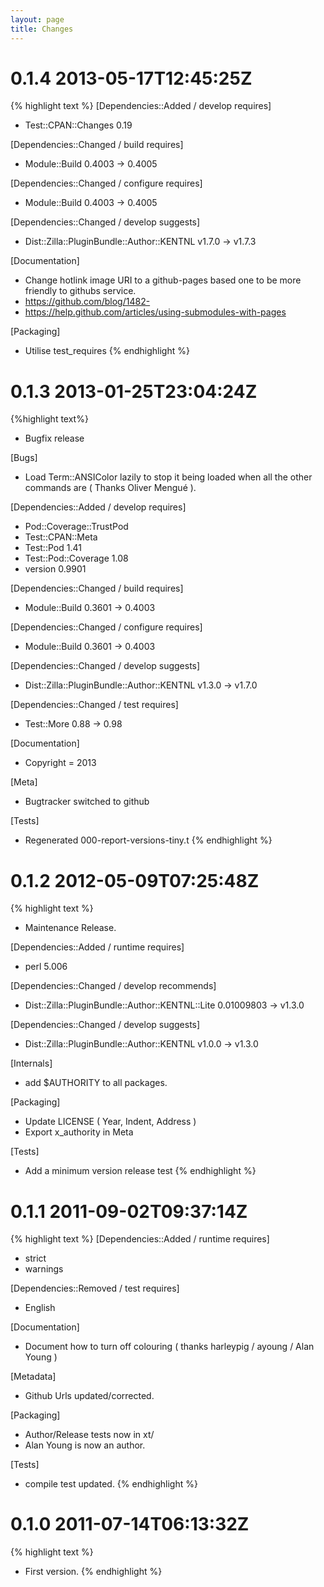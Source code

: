 ```yaml
---
layout: page
title: Changes
---
```

# 0.1.4 2013-05-17T12:45:25Z

{% highlight text %}
 [Dependencies::Added / develop requires]
 - Test::CPAN::Changes 0.19

 [Dependencies::Changed / build requires]
 - Module::Build 0.4003 → 0.4005

 [Dependencies::Changed / configure requires]
 - Module::Build 0.4003 → 0.4005

 [Dependencies::Changed / develop suggests]
 - Dist::Zilla::PluginBundle::Author::KENTNL v1.7.0 → v1.7.3

 [Documentation]
 - Change hotlink image URI to a github-pages based one to be more friendly
   to githubs service.
 - https://github.com/blog/1482-
 - https://help.github.com/articles/using-submodules-with-pages

 [Packaging]
 - Utilise test_requires
{% endhighlight %}
# 0.1.3 2013-01-25T23:04:24Z
{%highlight text%}
 - Bugfix release

 [Bugs]
 - Load Term::ANSIColor lazily to stop it being loaded when all the other
   commands are ( Thanks Oliver Mengué ).

 [Dependencies::Added / develop requires]
 - Pod::Coverage::TrustPod
 - Test::CPAN::Meta
 - Test::Pod 1.41
 - Test::Pod::Coverage 1.08
 - version 0.9901

 [Dependencies::Changed / build requires]
 - Module::Build 0.3601 → 0.4003

 [Dependencies::Changed / configure requires]
 - Module::Build 0.3601 → 0.4003

 [Dependencies::Changed / develop suggests]
 - Dist::Zilla::PluginBundle::Author::KENTNL v1.3.0 → v1.7.0

 [Dependencies::Changed / test requires]
 - Test::More 0.88 → 0.98

 [Documentation]
 - Copyright = 2013

 [Meta]
 - Bugtracker switched to github

 [Tests]
 - Regenerated 000-report-versions-tiny.t
{% endhighlight %}
# 0.1.2 2012-05-09T07:25:48Z
{% highlight text %}
 - Maintenance Release.

 [Dependencies::Added / runtime requires]
 - perl 5.006

 [Dependencies::Changed / develop recommends]
 - Dist::Zilla::PluginBundle::Author::KENTNL::Lite 0.01009803 → v1.3.0

 [Dependencies::Changed / develop suggests]
 - Dist::Zilla::PluginBundle::Author::KENTNL v1.0.0 → v1.3.0

 [Internals]
 - add $AUTHORITY to all packages.

 [Packaging]
 - Update LICENSE ( Year, Indent, Address )
 - Export x_authority in Meta

 [Tests]
 - Add a minimum version release test
{% endhighlight %}

# 0.1.1 2011-09-02T09:37:14Z
{% highlight text %}
 [Dependencies::Added / runtime requires]
 - strict
 - warnings

 [Dependencies::Removed / test requires]
 - English

 [Documentation]
 - Document how to turn off colouring ( thanks harleypig / ayoung / Alan
   Young )

 [Metadata]
 - Github Urls updated/corrected.

 [Packaging]
 - Author/Release tests now in xt/
 - Alan Young is now an author.

 [Tests]
 - compile test updated.
{% endhighlight %}

# 0.1.0 2011-07-14T06:13:32Z
{% highlight text %}
 - First version.
{% endhighlight %}


